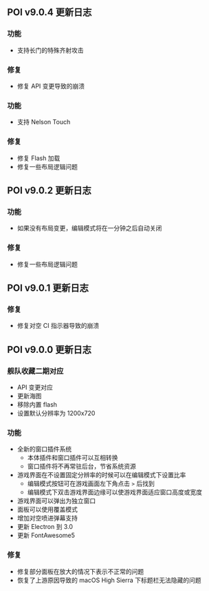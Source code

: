## POI v9.0.4 更新日志
### 功能
- 支持长门的特殊齐射攻击
### 修复
- 修复 API 变更导致的崩溃

### 功能
- 支持 Nelson Touch
### 修复
- 修复 Flash 加载
- 修复一些布局逻辑问题

## POI v9.0.2 更新日志
### 功能
- 如果没有布局变更，编辑模式将在一分钟之后自动关闭
### 修复
- 修复一些布局逻辑问题

## POI v9.0.1 更新日志
### 修复
- 修复对空 CI 指示器导致的崩溃

## POI v9.0.0 更新日志
### 舰队收藏二期对应
- API 变更对应
- 更新海图
- 移除内置 flash
- 设置默认分辨率为 1200x720
### 功能
- 全新的窗口插件系统
  - 本体插件和窗口插件可以互相转换
  - 窗口插件将不再常驻后台，节省系统资源
- 游戏界面在不设置固定分辨率的时候可以在编辑模式下设置比率
  - 编辑模式按钮可在游戏画面左下角点击 `>` 后找到
  - 编辑模式下双击游戏界面边缘可以使游戏界面适应窗口高度或宽度
- 游戏界面可以弹出为独立窗口
- 面板可以使用覆盖模式
- 增加对空喷进弹幕支持
- 更新 Electron 到 3.0
- 更新 FontAwesome5
### 修复
- 修复部分面板在放大的情况下表示不正常的问题
- 恢复了上游原因导致的 macOS High Sierra 下标题栏无法隐藏的问题
